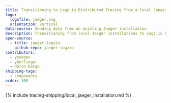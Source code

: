 ```yaml
---
title: Transitioning to Logz.io Distributed Tracing from a local Jaeger installation 
logo:
  logofile: jaeger.svg
  orientation: vertical
data-source: Sending data from an existing Jaeger installation
description: Transitioning from local Jaeger installations to Logz.io Distributed Tracing
open-source:
  - title: jaeger-logzio
    github-repo: jaeger-logzio
contributors:
  - yyyogev
  - yberlinger
  - doron-bargo
shipping-tags:
  - components
order: 300
---
```


{% include tracing-shipping/local_jaeger_installation.md %}
